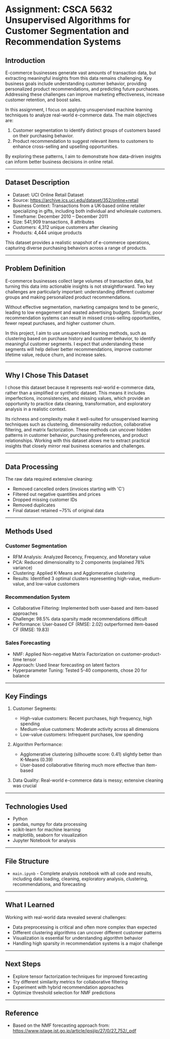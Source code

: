 # Assignment: CSCA 5632 Unsupervised Algorithms for Customer Segmentation and Recommendation Systems

## Introduction

E-commerce businesses generate vast amounts of transaction data, but extracting meaningful insights from this data remains challenging. Key business goals include understanding customer behavior, providing personalized product recommendations, and predicting future purchases. Addressing these challenges can improve marketing effectiveness, increase customer retention, and boost sales.

In this assignment, I focus on applying unsupervised machine learning techniques to analyze real-world e-commerce data. The main objectives are:

1. Customer segmentation to identify distinct groups of customers based on their purchasing behavior.  
2. Product recommendation to suggest relevant items to customers to enhance cross-selling and upselling opportunities.  

By exploring these patterns, I aim to demonstrate how data-driven insights can inform better business decisions in online retail.

---

## Dataset Description

- Dataset: UCI Online Retail Dataset  
- Source: https://archive.ics.uci.edu/dataset/352/online+retail  
- Business Context: Transactions from a UK-based online retailer specializing in gifts, including both individual and wholesale customers.  
- Timeframe: December 2010 – December 2011  
- Size: 541,909 transactions, 8 attributes  
- Customers: 4,312 unique customers after cleaning  
- Products: 4,444 unique products  

This dataset provides a realistic snapshot of e-commerce operations, capturing diverse purchasing behaviors across a range of products.

---

## Problem Definition

E-commerce businesses collect large volumes of transaction data, but turning this data into actionable insights is not straightforward. Two key challenges are particularly important: understanding different customer groups and making personalized product recommendations.

Without effective segmentation, marketing campaigns tend to be generic, leading to low engagement and wasted advertising budgets. Similarly, poor recommendation systems can result in missed cross-selling opportunities, fewer repeat purchases, and higher customer churn.

In this project, I aim to use unsupervised learning methods, such as clustering based on purchase history and customer behavior, to identify meaningful customer segments. I expect that understanding these segments will help deliver better recommendations, improve customer lifetime value, reduce churn, and increase sales.

---

## Why I Chose This Dataset

I chose this dataset because it represents real-world e-commerce data, rather than a simplified or synthetic dataset. This means it includes imperfections, inconsistencies, and missing values, which provide an opportunity to practice data cleaning, transformation, and exploratory analysis in a realistic context.

Its richness and complexity make it well-suited for unsupervised learning techniques such as clustering, dimensionality reduction, collaborative filtering, and matrix factorization. These methods can uncover hidden patterns in customer behavior, purchasing preferences, and product relationships. Working with this dataset allows me to extract practical insights that closely mirror real business scenarios and challenges.

---

## Data Processing

The raw data required extensive cleaning:

- Removed cancelled orders (invoices starting with 'C')  
- Filtered out negative quantities and prices  
- Dropped missing customer IDs  
- Removed duplicates  
- Final dataset retained ~75% of original data  

---

## Methods Used

### Customer Segmentation

- RFM Analysis: Analyzed Recency, Frequency, and Monetary value  
- PCA: Reduced dimensionality to 2 components (explained 78% variance)  
- Clustering: Applied K-Means and Agglomerative clustering  
- Results: Identified 3 optimal clusters representing high-value, medium-value, and low-value customers  

### Recommendation System

- Collaborative Filtering: Implemented both user-based and item-based approaches  
- Challenge: 98.5% data sparsity made recommendations difficult  
- Performance: User-based CF (RMSE: 2.02) outperformed item-based CF (RMSE: 19.83)  

### Sales Forecasting

- NMF: Applied Non-negative Matrix Factorization on customer-product-time tensor  
- Approach: Used linear forecasting on latent factors  
- Hyperparameter Tuning: Tested 5-40 components, chose 20 for balance  

---

## Key Findings

1. Customer Segments:  
   - High-value customers: Recent purchases, high frequency, high spending  
   - Medium-value customers: Moderate activity across all dimensions  
   - Low-value customers: Infrequent purchases, low spending  

2. Algorithm Performance:  
   - Agglomerative clustering (silhouette score: 0.41) slightly better than K-Means (0.39)  
   - User-based collaborative filtering much more effective than item-based  

3. Data Quality: Real-world e-commerce data is messy; extensive cleaning was crucial  

---

## Technologies Used

- Python  
- pandas, numpy for data processing  
- scikit-learn for machine learning  
- matplotlib, seaborn for visualization  
- Jupyter Notebook for analysis  

---

## File Structure

- `main.ipynb` - Complete analysis notebook with all code and results, including data loading, cleaning, exploratory analysis, clustering, recommendations, and forecasting  

---

## What I Learned

Working with real-world data revealed several challenges:

- Data preprocessing is critical and often more complex than expected  
- Different clustering algorithms can uncover different customer patterns  
- Visualization is essential for understanding algorithm behavior  
- Handling high sparsity in recommendation systems is a major challenge  

---

## Next Steps

- Explore tensor factorization techniques for improved forecasting  
- Try different similarity metrics for collaborative filtering  
- Experiment with hybrid recommendation approaches  
- Optimize threshold selection for NMF predictions  

---

## Reference

- Based on the NMF forecasting approach from: https://www.jstage.jst.go.jp/article/ipsjjip/27/0/27_752/_pdf
